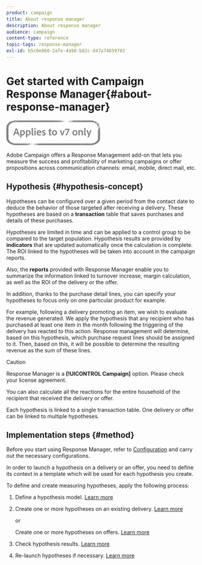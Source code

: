 ```yaml
---
product: campaign
title: About response manager
description: About response manager
audience: campaign
content-type: reference
topic-tags: response-manager
exl-id: b5c0e960-2afe-4a98-b82c-d47a74659703
---
```

# Get started with Campaign Response Manager{#about-response-manager}

![](../../assets/v7-only.svg)

Adobe Campaign offers a Response Management add-on that lets you measure the success and profitability of marketing campaigns or offer propositions across communication channels: email, mobile, direct mail, etc.

## Hypothesis {#hypothesis-concept}

Hypotheses can be configured over a given period from the contact date to deduce the behavior of those targeted after receiving a delivery. These hypotheses are based on a **transaction** table that saves purchases and details of these purchases.

Hypotheses are limited in time and can be applied to a control group to be compared to the target population. Hypothesis results are provided by **indicators** that are updated automatically once the calculation is complete. The ROI linked to the hypotheses will be taken into account in the campaign reports.

Also, the **reports** provided with Response Manager enable you to summarize the information linked to turnover increase, margin calculation, as well as the ROI of the delivery or the offer.

In addition, thanks to the purchase detail lines, you can specify your hypotheses to focus only on one particular product for example.

For example, following a delivery promoting an item, we wish to evaluate the revenue generated. We apply the hypothesis that any recipient who has purchased at least one item in the month following the triggering of the delivery has reacted to this action. Response management will determine, based on this hypothesis, which purchase request lines should be assigned to it. Then, based on this, it will be possible to determine the resulting revenue as the sum of these lines.

>[!CAUTION]
>
>Response Manager is a **[!UICONTROL Campaign]** option. Please check your license agreement.

You can also calculate all the reactions for the entire household of the recipient that received the delivery or offer.

Each hypothesis is linked to a single transaction table. One delivery or offer can be linked to multiple hypotheses.

## Implementation steps {#method}

Before you start using Response Manager, refer to [Configuration](configuration.md) and carry out the necessary configurations.

In order to launch a hypothesis on a delivery or an offer, you need to define its context in a template which will be used for each hypothesis you create.

To define and create measuring hypotheses, apply the following process:

1. Define a hypothesis model. [Learn more](hypothesis-templates.md#creating-a-hypothesis-model)
1. Create one or more hypotheses on an existing delivery. [Learn more](creating-hypotheses.md#referencing-a-hypothesis-in-a-campaign-delivery)

   or

   Create one or more hypotheses on offers. [Learn more](creating-hypotheses.md#creating-a-hypothesis-on-an-offer)

1. Check hypothesis results. [Learn more](hypothesis-tracking.md)
1. Re-launch hypotheses if necessary. [Learn more](creating-hypotheses.md#creating-a-hypothesis-on-the-fly-on-a-delivery)
